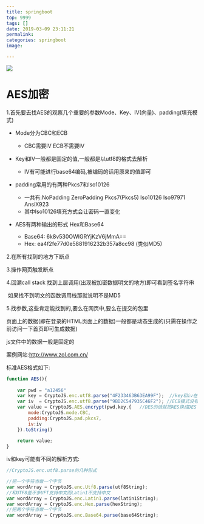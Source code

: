```yaml
---
title: springboot
top: 9999
tags: []
date: 2019-03-09 23:11:21
permalink:
categories: springboot
image:

---
```


<p class="description"></p>

<meta name="referrer" content="no-referrer" />

<img src="http://blog-mamba.oss-cn-beijing.aliyuncs.com/springboot/title.png">

<!-- more -->

# AES加密

1.首先要去找AES的观察几个重要的参数Mode、Key、IV(向量)、padding(填充模式)

- Mode分为CBC和ECB

  - CBC需要IV     ECB不需要IV

  

- Key和IV一般都是固定的值,一般都是以utf8的格式去解析

  - IV有可能进行base64编码,被编码的话用原来的值即可

  

- padding常用的有两种Pkcs7和Iso10126   

  - 一共有:NoPadding ZeroPadding Pkcs7(Pkcs5) Iso10126 Iso97971 AnsiX923
  - 其中Iso10126填充方式会让密码一直变化

  

- AES有两种输出的形式 Hex和Base64

  - Base64:  6k8v530OWIGRYjKzV6jMmA==
  - Hex:        ea4f2fe77d0e5881916232b357a8cc98  (类似MD5)

  

2.在所有找到的地方下断点

3.操作网页触发断点

4.回溯call stack 找到上层调用(出现被加密数据明文的地方)即可看到签名字符串

​    如果找不到明文的函数调用栈那就说明不是MD5

5.找参数,这些肯定能找到的,要么在网页中,要么在提交的包里



页面上的数据(即在登录的HTML页面上的数据)一般都是动态生成的(只需在操作之前访问一下首页即可生成数据)

js文件中的数据一般是固定的



案例网站:<http://www.zol.com.cn/>

标准AES格式如下:

```javascript
function AES(){  
    
    var pwd = "a12456"  
    var key = CryptoJS.enc.utf8.parse("4F233463B63EA99F");  //key和iv在使用之前要先解析成字节集其实这个解析不解析无所谓,默认就是uft8解析
    var iv  = CryptoJS.enc.utf8.parse("9BD2C547935C46F2"); //ECB模式没有偏移向量
    var value = CryptoJS.AES.encrypt(pwd,key,{   //DES的话就把AES换成DES  一般AES的秘钥是16个字节或者是32个字节8个字节也可以DES是8个字节3DES是24个字节
        mode:CryptoJS.mode.CBC,  
        padding:CryptoJS.pad.pkcs7,  
        iv:iv  
    }).toString()
    
    return value;
}
```

iv和key可能有不同的解析方式:

```javascript
//CryptoJS.enc.utf8.parse的几种形式

//把一个字符当做一个字节
var wordArray = CryptoJS.enc.Utf8.parse(utf8String);  
//和UTF8差不多UFT支持中文而Latin1不支持中文
var wordArray = CryptoJS.enc.Latin1.parse(latin1String);
var wordArray = CryptoJS.enc.Hex.parse(hexString);
//把两个字符当做一个字节
var wordArray = CryptoJS.enc.Base64.parse(base64String); 
```

